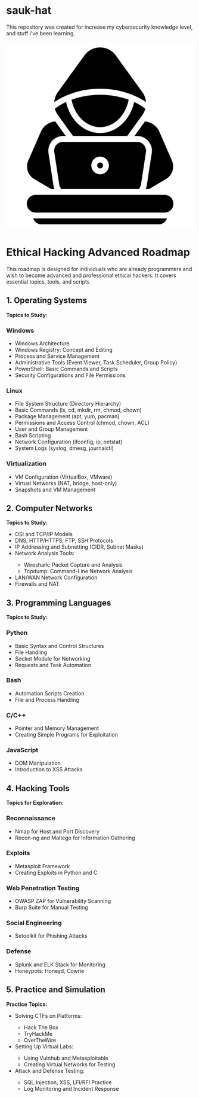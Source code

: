 # sauk-hat
This repository was created for increase my cybersecurity knowledge level, and stuff i've been learning.

<!DOCTYPE html>
<html lang="en">
<head>
    <meta charset="UTF-8">
    <meta name="viewport" content="width=device-width, initial-scale=1.0">
</head>
<body>
<p align="center">
  <img src="assets/iconRepo.png">
</p>
<h1>Ethical Hacking Advanced Roadmap</h1>
<p>This roadmap is designed for individuals who are already programmers and wish to become advanced and professional ethical hackers. It covers essential topics, tools, and scripts</p>

<h2>1. Operating Systems</h2>
<p><strong>Topics to Study:</strong></p>

<h3>Windows</h3>
<ul>
    <li>Windows Architecture</li>
    <li>Windows Registry: Concept and Editing</li>
    <li>Process and Service Management</li>
    <li>Administrative Tools (Event Viewer, Task Scheduler, Group Policy)</li>
    <li>PowerShell: Basic Commands and Scripts</li>
    <li>Security Configurations and File Permissions</li>
</ul>

<h3>Linux</h3>
<ul>
    <li>File System Structure (Directory Hierarchy)</li>
    <li>Basic Commands (ls, cd, mkdir, rm, chmod, chown)</li>
    <li>Package Management (apt, yum, pacman)</li>
    <li>Permissions and Access Control (chmod, chown, ACL)</li>
    <li>User and Group Management</li>
    <li>Bash Scripting</li>
    <li>Network Configuration (ifconfig, ip, netstat)</li>
    <li>System Logs (syslog, dmesg, journalctl)</li>
</ul>

<h3>Virtualization</h3>
<ul>
    <li>VM Configuration (VirtualBox, VMware)</li>
    <li>Virtual Networks (NAT, bridge, host-only)</li>
    <li>Snapshots and VM Management</li>
</ul>

<h2>2. Computer Networks</h2>
<p><strong>Topics to Study:</strong></p>
<ul>
    <li>OSI and TCP/IP Models</li>
    <li>DNS, HTTP/HTTPS, FTP, SSH Protocols</li>
    <li>IP Addressing and Subnetting (CIDR, Subnet Masks)</li>
    <li>Network Analysis Tools:</li>
    <ul>
        <li>Wireshark: Packet Capture and Analysis</li>
        <li>Tcpdump: Command-Line Network Analysis</li>
    </ul>
    <li>LAN/WAN Network Configuration</li>
    <li>Firewalls and NAT</li>
</ul>

<h2>3. Programming Languages</h2>
<p><strong>Topics to Study:</strong></p>

<h3>Python</h3>
<ul>
    <li>Basic Syntax and Control Structures</li>
    <li>File Handling</li>
    <li>Socket Module for Networking</li>
    <li>Requests and Task Automation</li>
</ul>

<h3>Bash</h3>
<ul>
    <li>Automation Scripts Creation</li>
    <li>File and Process Handling</li>
</ul>

<h3>C/C++</h3>
<ul>
    <li>Pointer and Memory Management</li>
    <li>Creating Simple Programs for Exploitation</li>
</ul>

<h3>JavaScript</h3>
<ul>
    <li>DOM Manipulation</li>
    <li>Introduction to XSS Attacks</li>
</ul>

<h2>4. Hacking Tools</h2>
<p><strong>Topics for Exploration:</strong></p>

<h3>Reconnaissance</h3>
<ul>
    <li>Nmap for Host and Port Discovery</li>
    <li>Recon-ng and Maltego for Information Gathering</li>
</ul>

<h3>Exploits</h3>
<ul>
    <li>Metasploit Framework</li>
    <li>Creating Exploits in Python and C</li>
</ul>

<h3>Web Penetration Testing</h3>
<ul>
    <li>OWASP ZAP for Vulnerability Scanning</li>
    <li>Burp Suite for Manual Testing</li>
</ul>

<h3>Social Engineering</h3>
<ul>
    <li>Setoolkit for Phishing Attacks</li>
</ul>

<h3>Defense</h3>
<ul>
    <li>Splunk and ELK Stack for Monitoring</li>
    <li>Honeypots: Honeyd, Cowrie</li>
</ul>

<h2>5. Practice and Simulation</h2>
<p><strong>Practice Topics:</strong></p>
<ul>
    <li>Solving CTFs on Platforms:</li>
    <ul>
        <li>Hack The Box</li>
        <li>TryHackMe</li>
        <li>OverTheWire</li>
    </ul>
    <li>Setting Up Virtual Labs:</li>
    <ul>
        <li>Using Vulnhub and Metasploitable</li>
        <li>Creating Virtual Networks for Testing</li>
    </ul>
    <li>Attack and Defense Testing:</li>
    <ul>
        <li>SQL Injection, XSS, LFI/RFI Practice</li>
        <li>Log Monitoring and Incident Response</li>
    </ul>
</ul>

</body>
</html>



